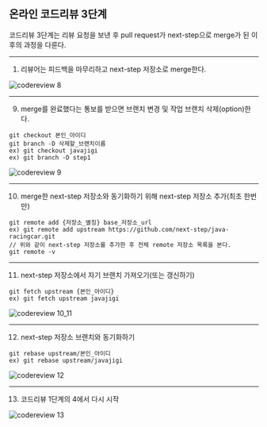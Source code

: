 ## 온라인 코드리뷰 3단계
코드리뷰 3단계는 리뷰 요청을 보낸 후 pull request가 next-step으로 merge가 된 이후의 과정을 다룬다.

---
1. 리뷰어는 피드백을 마무리하고 next-step 저장소로 merge한다.

![codereview 8](codereview_8.png)

----
9. merge를 완료했다는 통보를 받으면 브랜치 변경 및 작업 브랜치 삭제(option)한다.
```
git checkout 본인_아이디
git branch -D 삭제할_브랜치이름
ex) git checkout javajigi
ex) git branch -D step1
```

![codereview 9](codereview_9.png)

----
10. merge한 next-step 저장소와 동기화하기 위해 next-step 저장소 추가(최초 한번만)

```
git remote add {저장소_별칭} base_저장소_url
ex) git remote add upstream https://github.com/next-step/java-racingcar.git
// 위와 같이 next-step 저장소를 추가한 후 전체 remote 저장소 목록을 본다.
git remote -v
```

----
11. next-step 저장소에서 자기 브랜치 가져오기(또는 갱신하기)

```
git fetch upstream {본인_아이디}
ex) git fetch upstream javajigi
```

![codereview 10_11](codereview_10_11.png)

----
12. next-step 저장소 브랜치와 동기화하기
```
git rebase upstream/본인_아이디
ex) git rebase upstream/javajigi
```

![codereview 12](codereview_12.png)

----
13. 코드리뷰 1단계의 4에서 다시 시작

![codereview 13](codereview_13.png)